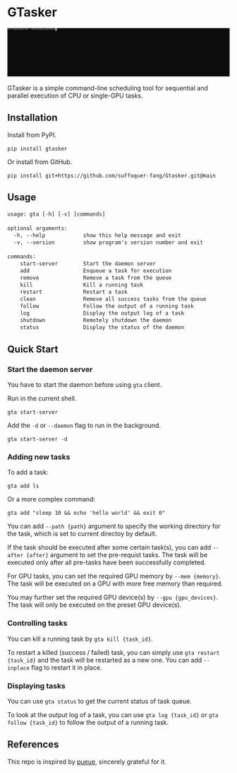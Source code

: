# GTasker

![GTasker](https://github.com/Suffoquer-fang/GTasker/blob/main/imgs/gtasker.svg)

GTasker is a simple command-line scheduling tool for sequential and parallel execution of CPU or single-GPU tasks.

## Installation
Install from PyPI.
```shell
pip install gtasker
```
Or install from GitHub.
```
pip install git+https://github.com/suffoquer-fang/Gtasker.git@main
```
## Usage
```
usage: gta [-h] [-v] [commands]

optional arguments:
  -h, --help            show this help message and exit
  -v, --version         show program's version number and exit

commands:
    start-server        Start the daemon server
    add                 Enqueue a task for execution
    remove              Remove a task from the queue
    kill                Kill a running task
    restart             Restart a task
    clean               Remove all success tasks from the queue
    follow              Follow the output of a running task
    log                 Display the output log of a task
    shutdown            Remotely shutdown the daemon
    status              Display the status of the daemon
```

## Quick Start

### Start the daemon server
You have to start the daemon before using `gta` client.

Run in the current shell.
```
gta start-server
```
Add the `-d` or `--daemon` flag to run in the background.
```
gta start-server -d
```

### Adding new tasks

To add a task:
```
gta add ls
```
Or a more complex command:
```
gta add "sleep 10 && echo 'hello world' && exit 0"
```

You can add `--path {path}` argument to specify the working directory for the task, which is set to current directoy by default.

If the task should be executed after some certain task(s), you can add `--after {after}` argument to set the pre-requist tasks. The task will be executed only after all pre-tasks have been successfully completed.

For GPU tasks, you can set the required GPU memory by `--mem {memory}`. The task will be executed on a GPU with more free memory than required. 

You may further set the required GPU device(s) by `--gpu {gpu_devices}`. The task will only be executed on the preset GPU device(s). 

### Controlling tasks

You can kill a running task by `gta kill {task_id}`.

To restart a killed (success / failed) task, you can simply use `gta restart {task_id}` and the task will be restarted as a new one. You can add `--inplace` flag to restart it in place.

### Displaying tasks

You can use `gta status` to get the current status of task queue.

To look at the output log of a task, you can use `gta log {task_id}` or `gta follow {task_id}` to follow the output of a running task.

## References
This repo is inspired by [pueue](https://github.com/Nukesor/pueue), sincerely grateful for it.




